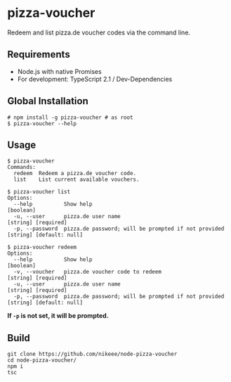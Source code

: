 # pizza-voucher
Redeem and list pizza.de voucher codes via the command line.

## Requirements
- Node.js with native Promises
- For development: TypeScript 2.1 / Dev-Dependencies

## Global Installation
```Shell
# npm install -g pizza-voucher # as root
$ pizza-voucher --help
```

## Usage
```Shell
$ pizza-voucher
Commands:
  redeem  Redeem a pizza.de voucher code.
  list    List current available vouchers.

$ pizza-voucher list
Options:
  --help          Show help                                                           [boolean]
  -u, --user      pizza.de user name                                        [string] [required]
  -p, --password  pizza.de password; will be prompted if not provided  [string] [default: null]

$ pizza-voucher redeem
Options:
  --help          Show help                                                          [boolean]
  -v, --voucher   pizza.de voucher code to redeem                          [string] [required]
  -u, --user      pizza.de user name                                       [string] [required]
  -p, --password  pizza.de password; will be prompted if not provided [string] [default: null]
```
**If `-p` is not set, it will be prompted.**

## Build
```Shell
git clone https://github.com/nikeee/node-pizza-voucher
cd node-pizza-voucher/
npm i
tsc
```
